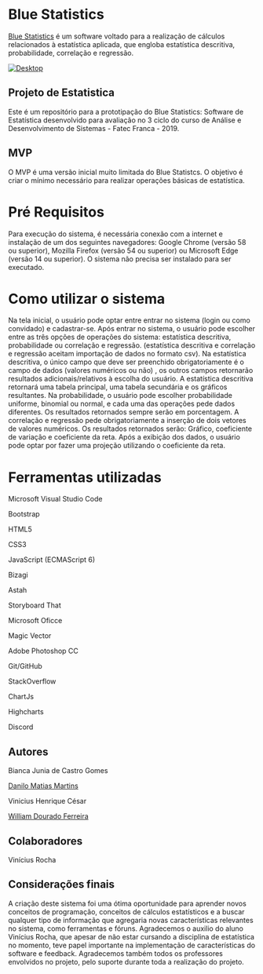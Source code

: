 # Blue Statistics	

[Blue Statistics](https://willdfz.github.io "Blue Statistics") é um software voltado para a realização de cálculos relacionados à estatística aplicada,
que engloba estatística descritiva, probabilidade, correlação e regressão. 

[![Desktop](http://willdfz.github.io/media/Landing_page.png "Desktop")](http://willdfz.github.io/media/Landing_page.png "Desktop")

## Projeto de Estatistica 

Este é um repositório para a prototipação do Blue Statistics: Software de Estatística desenvolvido para avaliação no 3 ciclo do curso de Análise e Desenvolvimento de Sistemas - Fatec Franca - 2019.

## MVP

O MVP é uma versão inicial muito limitada do Blue Statistcs. O objetivo é criar o mínimo necessário para realizar operações básicas de estatística. 

# Pré Requisitos
Para execução do sistema, é necessária conexão com a internet e instalação de um dos seguintes navegadores:
Google Chrome (versão 58 ou superior), Mozilla Firefox (versão 54 ou superior) ou Microsoft Edge (versão 14 ou superior). 
O sistema não precisa ser instalado para ser executado.

# Como utilizar o sistema
Na tela inicial, o usuário pode optar entre entrar no sistema (login ou como convidado) e cadastrar-se.
Após entrar no sistema, o usuário pode escolher entre as três opções de operações do sistema:
estatística descritiva, probabilidade ou correlação e regressão. (estatística descritiva e correlação e regressão aceitam
importação de dados no formato csv).
Na estatística descritiva, o único campo que deve ser preenchido obrigatoriamente é o campo de dados 
(valores numéricos ou não) , os outros campos retornarão resultados adicionais/relativos à escolha do usuário. 
A estatística descritiva retornará uma tabela principal, uma tabela secundária e os gráficos resultantes. 
Na probabilidade, o usuário pode escolher probabilidade uniforme, binomial ou normal, e cada uma das operações pede dados
diferentes. Os resultados retornados sempre serão em porcentagem.
A correlação e regressão pede obrigatoriamente a inserção de dois vetores de valores numéricos. Os resultados retornados
serão: Gráfico, coeficiente de variação e coeficiente da reta. Após a exibição dos dados, o usuário pode optar por fazer
uma projeção utilizando o coeficiente da reta.

# Ferramentas utilizadas
Microsoft Visual Studio Code

Bootstrap 

HTML5

CSS3

JavaScript (ECMAScript 6)

Bizagi

Astah

Storyboard That

Microsoft Oficce

Magic Vector 

Adobe Photoshop CC

Git/GitHub

StackOverflow

ChartJs

Highcharts

Discord

## Autores
Bianca Junia de Castro Gomes

[Danilo Matias Martins](https://github.com/DaniloMatias "Danilo Matias Martins")

Vinicius Henrique César

[William Dourado Ferreira](https://github.com/WillDFz "William Dourado Ferreira")

## Colaboradores
Vinícius Rocha

## Considerações finais
A criação deste sistema foi uma ótima oportunidade para aprender novos conceitos de programação, conceitos de cálculos
estatísticos e a buscar qualquer tipo de informação que agregaria novas características relevantes no sistema, como 
ferramentas e fóruns. Agradecemos o auxilio do aluno Vinícius Rocha, que apesar de não estar cursando a disciplina de 
estatística no momento, teve papel importante na implementação de características do software e feedback. Agradecemos também 
todos os professores envolvidos no projeto, pelo suporte durante toda a realização do projeto. 






